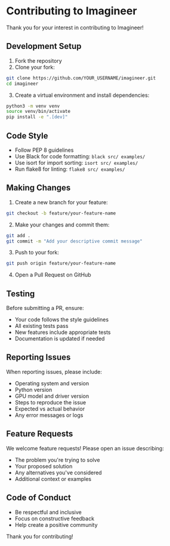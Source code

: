 # Contributing to Imagineer

Thank you for your interest in contributing to Imagineer!

## Development Setup

1. Fork the repository
2. Clone your fork:
```bash
git clone https://github.com/YOUR_USERNAME/imagineer.git
cd imagineer
```

3. Create a virtual environment and install dependencies:
```bash
python3 -m venv venv
source venv/bin/activate
pip install -e ".[dev]"
```

## Code Style

- Follow PEP 8 guidelines
- Use Black for code formatting: `black src/ examples/`
- Use isort for import sorting: `isort src/ examples/`
- Run flake8 for linting: `flake8 src/ examples/`

## Making Changes

1. Create a new branch for your feature:
```bash
git checkout -b feature/your-feature-name
```

2. Make your changes and commit them:
```bash
git add .
git commit -m "Add your descriptive commit message"
```

3. Push to your fork:
```bash
git push origin feature/your-feature-name
```

4. Open a Pull Request on GitHub

## Testing

Before submitting a PR, ensure:
- Your code follows the style guidelines
- All existing tests pass
- New features include appropriate tests
- Documentation is updated if needed

## Reporting Issues

When reporting issues, please include:
- Operating system and version
- Python version
- GPU model and driver version
- Steps to reproduce the issue
- Expected vs actual behavior
- Any error messages or logs

## Feature Requests

We welcome feature requests! Please open an issue describing:
- The problem you're trying to solve
- Your proposed solution
- Any alternatives you've considered
- Additional context or examples

## Code of Conduct

- Be respectful and inclusive
- Focus on constructive feedback
- Help create a positive community

Thank you for contributing!
